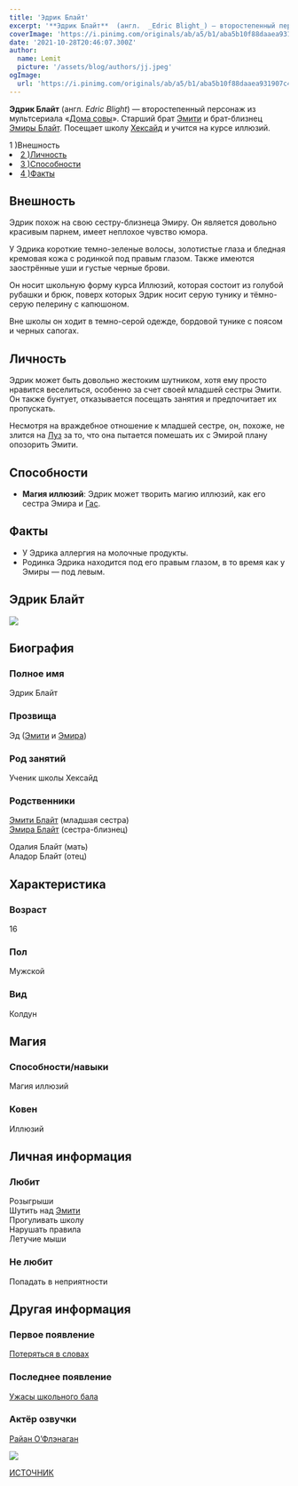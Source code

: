 ```yaml
---
title: 'Эдрик Блайт'
excerpt: '**Эдрик Блайт**  (англ.  _Edric Blight_) — второстепенный персонаж из мультсериала Дома совы. Старший брат Эмити  и брат-близнец Эмиры Блайт. Посещает школу Хексайд и учится на курсе иллюзий.'
coverImage: 'https://i.pinimg.com/originals/ab/a5/b1/aba5b10f88daaea931907c4d5268ce29.png'
date: '2021-10-28T20:46:07.300Z'
author:
  name: Lemit
  picture: '/assets/blog/authors/jj.jpeg'
ogImage:
  url: 'https://i.pinimg.com/originals/ab/a5/b1/aba5b10f88daaea931907c4d5268ce29.png'
---
```


**Эдрик Блайт**  (англ.  _Edric Blight_) — второстепенный персонаж из мультсериала «[Дома совы](https://theowlhouse.fandom.com/ru/wiki/%D0%94%D0%BE%D0%BC_%D1%81%D0%BE%D0%B2%D1%8B_(%D1%81%D0%B5%D1%80%D0%B8%D0%B0%D0%BB) "Дом совы (сериал)")». Старший брат  [Эмити](https://theowlhouse.fandom.com/ru/wiki/%D0%AD%D0%BC%D0%B8%D1%82%D0%B8_%D0%91%D0%BB%D0%B0%D0%B9%D1%82 "Эмити Блайт")  и брат-близнец  [Эмиры Блайт](https://theowlhouse.fandom.com/ru/wiki/%D0%AD%D0%BC%D0%B8%D1%80%D0%B0_%D0%91%D0%BB%D0%B0%D0%B9%D1%82 "Эмира Блайт"). Посещает школу  [Хексайд](https://theowlhouse.fandom.com/ru/wiki/%D0%A8%D0%BA%D0%BE%D0%BB%D0%B0_%D0%9A%D0%BE%D0%BB%D0%B4%D0%BE%D0%B2%D1%81%D1%82%D0%B2%D0%B0_%D0%B8_%D0%94%D0%B5%D0%BC%D0%BE%D0%BD%D0%B8%D0%B7%D0%BC%D0%B0_%D0%A5%D0%B5%D0%BA%D1%81%D0%B0%D0%B9%D0%B4 "Школа Колдовства и Демонизма Хексайд")  и учится на курсе иллюзий.


<div class="grid grid-cols-2 gap-4">
<div class="left>
 ## Содержание

-   [1 )Внешность](https://theowlhouse.fandom.com/ru/wiki/%D0%AD%D0%B4%D1%80%D0%B8%D0%BA_%D0%91%D0%BB%D0%B0%D0%B9%D1%82#.D0.92.D0.BD.D0.B5.D1.88.D0.BD.D0.BE.D1.81.D1.82.D1.8C)
-   [2 )Личность](https://theowlhouse.fandom.com/ru/wiki/%D0%AD%D0%B4%D1%80%D0%B8%D0%BA_%D0%91%D0%BB%D0%B0%D0%B9%D1%82#.D0.9B.D0.B8.D1.87.D0.BD.D0.BE.D1.81.D1.82.D1.8C)
-   [3 )Способности](https://theowlhouse.fandom.com/ru/wiki/%D0%AD%D0%B4%D1%80%D0%B8%D0%BA_%D0%91%D0%BB%D0%B0%D0%B9%D1%82#.D0.A1.D0.BF.D0.BE.D1.81.D0.BE.D0.B1.D0.BD.D0.BE.D1.81.D1.82.D0.B8)
-   [4 )Факты](https://theowlhouse.fandom.com/ru/wiki/%D0%AD%D0%B4%D1%80%D0%B8%D0%BA_%D0%91%D0%BB%D0%B0%D0%B9%D1%82#.D0.A4.D0.B0.D0.BA.D1.82.D1.8B)

## Внешность

Эдрик похож на свою сестру-близнеца Эмиру. Он является довольно красивым парнем, имеет неплохое чувство юмора.

У Эдрика короткие темно-зеленые волосы, золотистые глаза и бледная кремовая кожа с родинкой под правым глазом. Также имеются заострённые уши и густые черные брови.

Он носит школьную форму курса Иллюзий, которая состоит из голубой рубашки и брюк, поверх которых Эдрик носит серую тунику и тёмно-серую пелерину с капюшоном.

Вне школы он ходит в темно-серой одежде, бордовой тунике с поясом и черных сапогах.

## Личность

Эдрик может быть довольно жестоким шутником, хотя ему просто нравится веселиться, особенно за счет своей младшей сестры Эмити. Он также бунтует, отказывается посещать занятия и предпочитает их пропускать.

Несмотря на враждебное отношение к младшей сестре, он, похоже, не злится на  [Луз](https://theowlhouse.fandom.com/ru/wiki/%D0%9B%D1%83%D0%B7_%D0%9D%D0%BE%D1%81%D0%B5%D0%B4%D0%B0 "Луз Носеда")  за то, что она пытается помешать их с Эмирой плану опозорить Эмити.

## Способности

-   **Магия иллюзий**: Эдрик может творить магию иллюзий, как его сестра Эмира и  [Гас](https://theowlhouse.fandom.com/ru/wiki/%D0%93%D0%B0%D1%81 "Гас").

## Факты

-   У Эдрика аллергия на молочные продукты.
-   Родинка Эдрика находится под его правым глазом, в то время как у Эмиры — под левым.


</div>
<div class="right">

## Эдрик Блайт

![](https://i.pinimg.com/originals/ab/a5/b1/aba5b10f88daaea931907c4d5268ce29.png)

## Биография

### Полное имя

Эдрик Блайт

### Прозвища

Эд ([Эмити](https://theowlhouse.fandom.com/ru/wiki/%D0%AD%D0%BC%D0%B8%D1%82%D0%B8 "Эмити")  и  [Эмира](https://theowlhouse.fandom.com/ru/wiki/%D0%AD%D0%BC%D0%B8%D1%80%D0%B0_%D0%91%D0%BB%D0%B0%D0%B9%D1%82 "Эмира Блайт"))

### Род занятий

Ученик школы Хексайд

### Родственники

[Эмити Блайт](https://theowlhouse.fandom.com/ru/wiki/%D0%AD%D0%BC%D0%B8%D1%82%D0%B8_%D0%91%D0%BB%D0%B0%D0%B9%D1%82 "Эмити Блайт")  (младшая сестра)  
[Эмира Блайт](https://theowlhouse.fandom.com/ru/wiki/%D0%AD%D0%BC%D0%B8%D1%80%D0%B0_%D0%91%D0%BB%D0%B0%D0%B9%D1%82 "Эмира Блайт")  (сестра-близнец)  

Одалия Блайт (мать)  
Аладор Блайт (отец) 

## Характеристика

### Возраст

16

### Пол

Мужской

### Вид

Колдун

## Магия

### Способности/навыки

Магия иллюзий

### Ковен

Иллюзий

## Личная информация

### Любит

Розыгрыши  
Шутить над  [Эмити](https://theowlhouse.fandom.com/ru/wiki/%D0%AD%D0%BC%D0%B8%D1%82%D0%B8 "Эмити")  
Прогуливать школу  
Нарушать правила  
Летучие мыши

### Не любит

Попадать в неприятности

## Другая информация

### Первое появление

[Потеряться в словах](https://theowlhouse.fandom.com/ru/wiki/%D0%9F%D0%BE%D1%82%D0%B5%D1%80%D1%8F%D1%82%D1%8C%D1%81%D1%8F_%D0%B2_%D1%81%D0%BB%D0%BE%D0%B2%D0%B0%D1%85 "Потеряться в словах")

### Последнее появление

[Ужасы школьного бала](https://theowlhouse.fandom.com/ru/wiki/%D0%A3%D0%B6%D0%B0%D1%81%D1%8B_%D1%88%D0%BA%D0%BE%D0%BB%D1%8C%D0%BD%D0%BE%D0%B3%D0%BE_%D0%B1%D0%B0%D0%BB%D0%B0 "Ужасы школьного бала")

### Актёр озвучки

[Райан О’Флэнаган](https://theowlhouse.fandom.com/ru/wiki/%D0%A0%D0%B0%D0%B9%D0%B0%D0%BD_%D0%9E%E2%80%99%D0%A4%D0%BB%D1%8D%D0%BD%D0%B0%D0%B3%D0%B0%D0%BD "Райан О’Флэнаган")

</div>

<img src="https://pbs.twimg.com/media/EhlBJjDWsAE9LKw.jpg" width={1000} height={700}></img>

</div>

[ИСТОЧНИК]()